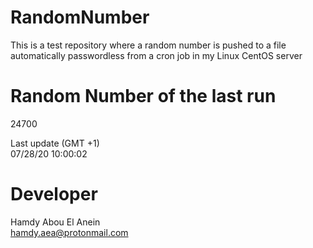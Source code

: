 # RandomNumber    
This is a test repository where a random number is pushed to a file automatically passwordless from a cron job in my Linux CentOS server    
# Random Number of the last run   
24700
      
Last update (GMT +1)    
07/28/20 10:00:02
# Developer    
Hamdy Abou El Anein   
hamdy.aea@protonmail.com

